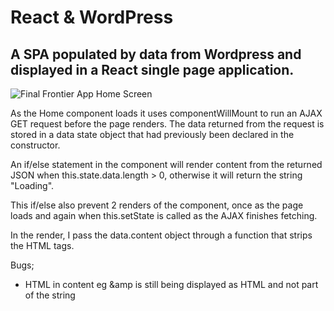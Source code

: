 # React & WordPress
## A SPA populated by data from Wordpress and displayed in a React single page application.

![Final Frontier App Home Screen](http://i.imgur.com/2BRgURd.png)

As the Home component loads it uses componentWillMount to run an AJAX GET request before the page renders. 
The data returned from the request is stored in a data state object that had previously been declared in the constructor. 

An if/else statement in the component will render content from the returned JSON when this.state.data.length > 0, otherwise it will return the string "Loading".

This if/else also prevent 2 renders of the component, once as the page loads and again when this.setState is called as the AJAX finishes fetching.

In the render, I pass the data.content object through a function that strips the HTML tags.



Bugs;
- HTML in content eg &amp is still being displayed as HTML and not part of the string

